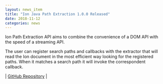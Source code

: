 ```yaml
---
layout: news_item
title: "Ion Java Path Extraction 1.0.0 Released"
date: 2018-11-12
categories: news
---
```

Ion Path Extraction API aims to combine the convenience of a DOM API with the speed of a streaming API.

The user can register search paths and callbacks with the extractor that will read the Ion document in
the most efficient way looking for the registered paths. When it matches a search path it will invoke
the correspondent callback.

| [GitHub Repository](https://github.com/amzn/ion-java-path-extraction) |
